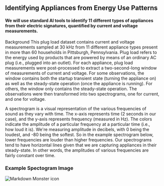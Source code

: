 ## Identifying Appliances from Energy Use Patterns

#### We will use standard AI tools to identify 11 different types of appliances from their electric signatures, quantified by current and voltage measurements.

Background
This plug load dataset contains current and voltage measurements sampled at 30 kHz from 11 different appliance types present in more than 60 households in Pittsburgh, Pennsylvania. Plug load refers to the energy used by products that are powered by means of an ordinary AC plug (i.e., plugged into an outlet). For each appliance, plug load measurements were post-processed to extract a two-second-long window of measurements of current and voltage. For some observations, the window contains both the startup transient state (turning the appliance on) as well as the steady-state operation (once the appliance is running). For others, the window only contains the steady-state operation. The observations were then transformed into two spectrograms, one for current, and one for voltage.

A spectrogram is a visual representation of the various frequencies of sound as they vary with time. The x-axis represents time (2 seconds in our case), and the y-axis represents frequency (measured in Hz). The colors indicate the amplitude of a particular frequency at a particular time (i.e., how loud it is). We're measuring amplitude in decibels, with 0 being the loudest, and -80 being the softest. So in the example spectrogram below, lower frequencies are louder than higher frequencies. Our spectrograms tend to have horizontal lines given that we are capturing appliances in their steady-state. In other words, the amplitudes of various frequencies are fairly constant over time.

### Example Spectogram Image
<img src="https://s3.amazonaws.com/drivendata-public-assets/example_spectrogram.png"
     alt="Markdown Monster icon"
     style="float: left; margin-right: 10px;" />

